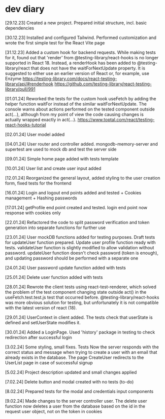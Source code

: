 # dev diary

[29.12.23] Created a new project. Prepared initial structure, incl. basic dependencies

[30.12.23] Installed and configured Tailwind. Performed customization and wrote the first simple test for the React Vite page

[31.12.23] Added a custom hook for backend requests. While making tests for it, found out that 'render' from @testing-library/react-hooks is no longer supported in React 18. Instead, a renderHook has been added to @testing-library/react that does not have the waitForNextUpdate property. It is suggested to either use an earlier version of React or, for example, use Enzyme
<https://testing-library.com/docs/react-testing-library/api/#renderhook>
<https://github.com/testing-library/react-testing-library/pull/991>

[01.01.24] Reworked the tests for the custom hook useFetch by adding the helper function waitFor instead of the similar waitForNextUpdate. The console warns about actions performed on the tested component outside act(...), although from my point of view the code causing changes is actually wrapped exactly in act(...).
<https://www.toptal.com/react/testing-react-hooks-tutorial>

[02.01.24] User model added

[04.01.24] User router and controller added. mongodb-memory-server and supertest are used to mock db and test the server side

[09.01.24] Simple home page added with tests template

[10.01.24] User list and create user input added

[12.01.24] Reorganized the general layout, added styling to the user creation form, fixed tests for the frontend

[16.01.24] Login and logout end points added and tested + Cookies management + Hashing passwords

[17.01.24] getProfile end point created and tested. login end point now response with cookies only

[22.01.24] Refactored the code to split password verification and token generation into separate functions for further use

[23.01.24] User mockDB functions added for testing purposes. Draft tests for updateUser function prepared. Update user profile function ready with tests. validateUser function is slightly modified to allow validation without password. updateUser function doesn't check password (token is enough), and updating password should be performed with a separate one

[24.01.24] User password update function added with tests

[25.01.24] Delete user function added with tests

[28.01.24] Rewrote the client tests using react-test-renderer, which solved the problem of the test component changing state outside act() in the useFetch.test.test.js test that occurred before. @testing-library/react-hooks was more obvious solution for testing, but unfortunately it is not compatible with the latest version of react (18).

[29.01.24] UserContext in client added. The tests check that userState is defined and setUserState modifies it.

[30.01.24] Added a LoginPage. Used 'history' package in testing to check redirection after successful login

[3.02.24] Some styling, small fixes. Tests
Now the server responds with the correct status and message when trying to create a user with an email that already exists in the database. The page CreateUser redirects to the UserList page in case of successful signup

[5.02.24] Project description updated and small changes applied

[7.02.24] Delete button and modal created with no tests (to-do)

[8.02.24] Prepared tests for the modal and credentials input components

[9.02.24] Made changes to the server controller user. The delete user function now deletes a user from the database based on the id in the request user object, not on the token in cookies
